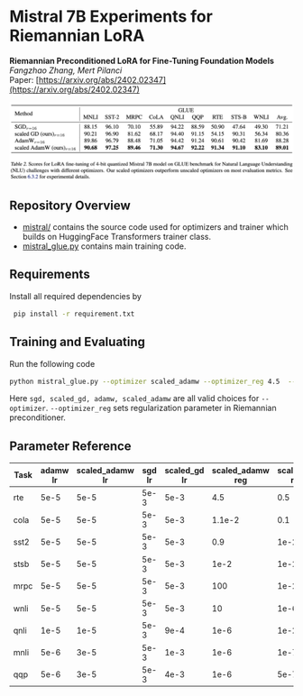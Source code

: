 # Mistral 7B Experiments for Riemannian LoRA



**Riemannian Preconditioned LoRA for Fine-Tuning Foundation Models** <br>
*Fangzhao Zhang, Mert Pilanci* <br>
Paper: [https://arxiv.org/abs/2402.02347](https://arxiv.org/abs/2402.02347) <br>

<p>
<img src="figures/score_mistral.png" width="800" >
</p>

## Repository Overview
* [mistral/](mistral) contains the source code used for optimizers and trainer which builds on HuggingFace Transformers trainer class.
* [mistral_glue.py](mistral_glue.py) contains main training code.

## Requirements
Install all required dependencies by
```bash
 pip install -r requirement.txt
 ```

## Training and Evaluating
 Run the following code
 ```bash
python mistral_glue.py --optimizer scaled_adamw --optimizer_reg 4.5  --lr 5e-5  --task rte
 ```
Here <code>sgd, scaled_gd, adamw, scaled_adamw</code> are all valid choices for <code>--optimizer</code>. <code>--optimizer_reg</code> sets regularization parameter in Riemannian preconditioner.

## Parameter Reference
| Task  | adamw lr  | scaled_adamw lr  | sgd lr  | scaled_gd lr  | scaled_adamw reg | scaled_gd reg |
| ------------- | ------------- | ------------- |  ------------- | ------------- | ------------- | ------------- |
| rte  | 5e-5 | 5e-5 |  5e-3 | 5e-3 | 4.5 | 0.5 |
| cola  | 5e-5  | 5e-5 |  5e-3 | 5e-3 | 1.1e-2 | 0.1 |
| sst2 | 5e-5  | 5e-5 |  5e-3 | 5e-3 | 0.9 | 1e-2 |
| stsb  | 5e-5  | 5e-5 |  5e-3 | 5e-3 | 1e-2 | 1e-2 |
| mrpc  | 5e-5  | 5e-5 |  5e-3 | 5e-3 | 100 | 1e-2 |
| wnli  | 5e-5 | 5e-5 |  5e-3 | 5e-3| 10 | 1e-6 |
| qnli  | 1e-5 | 1e-5 |  5e-3 | 9e-4 | 1e-6 | 1e-2 |
| mnli  | 5e-6 | 3e-5 |  5e-3 | 1e-3 | 1e-6 | 1e-7 |
| qqp  | 5e-6 | 3e-5 |  5e-3 | 4e-3 | 1e-6 | 5e-7|

